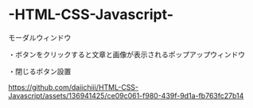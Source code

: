 ﻿# -HTML-CSS-Javascript-

モーダルウィンドウ	

・ボタンをクリックすると文章と画像が表示されるポップアップウィンドウ

・閉じるボタン設置



https://github.com/daiichiii/HTML-CSS-Javascript/assets/136941425/ce09c061-f980-439f-9d1a-fb763fc27b14

